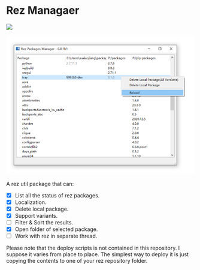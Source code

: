 # Rez Managaer
![](https://img.shields.io/badge/python-3.7%2B-blue)

![GUI](https://raw.githubusercontent.com/cuckon/rez-manager/master/images/GUI.png)

A rez util package that can:
- [x] List all the status of rez packages.
- [x] Localization.
- [x] Delete local package.
- [x] Support variants.
- [ ] Filter & Sort the results.
- [x] Open folder of selected package.
- [ ] Work with rez in separate thread.

Please note that the deploy scripts is not contained in this repository. I
suppose it varies from place to place. The simplest way to deploy it is just
copying the contents to one of your rez repository folder.